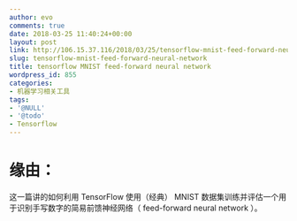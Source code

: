 ```yaml
---
author: evo
comments: true
date: 2018-03-25 11:40:24+00:00
layout: post
link: http://106.15.37.116/2018/03/25/tensorflow-mnist-feed-forward-neural-network/
slug: tensorflow-mnist-feed-forward-neural-network
title: tensorflow MNIST feed-forward neural network
wordpress_id: 855
categories:
- 机器学习相关工具
tags:
- '@NULL'
- '@todo'
- Tensorflow
---
```


<!-- more -->


# 缘由：


这一篇讲的如何利用 TensorFlow 使用（经典） MNIST 数据集训练并评估一个用于识别手写数字的简易前馈神经网络（ feed-forward neural network ）。
